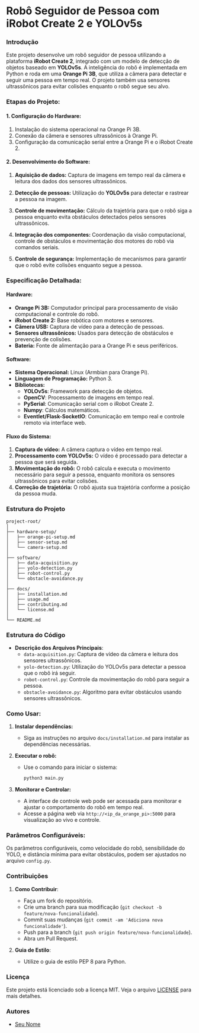# Robô Seguidor de Pessoa com iRobot Create 2 e YOLOv5s

### Introdução
Este projeto desenvolve um robô seguidor de pessoa utilizando a plataforma **iRobot Create 2**, integrado com um modelo de detecção de objetos baseado em **YOLOv5s**. A inteligência do robô é implementada em Python e roda em uma **Orange Pi 3B**, que utiliza a câmera para detectar e seguir uma pessoa em tempo real. O projeto também usa sensores ultrassônicos para evitar colisões enquanto o robô segue seu alvo.

### Etapas do Projeto:

#### 1. Configuração do Hardware:

1. Instalação do sistema operacional na Orange Pi 3B.
2. Conexão da câmera e sensores ultrassônicos à Orange Pi.
3. Configuração da comunicação serial entre a Orange Pi e o iRobot Create 2.

#### 2. Desenvolvimento do Software:

1. **Aquisição de dados:** Captura de imagens em tempo real da câmera e leitura dos dados dos sensores ultrassônicos.
   
2. **Detecção de pessoas:** Utilização do **YOLOv5s** para detectar e rastrear a pessoa na imagem.
   
3. **Controle de movimentação:** Cálculo da trajetória para que o robô siga a pessoa enquanto evita obstáculos detectados pelos sensores ultrassônicos.

4. **Integração dos componentes:** Coordenação da visão computacional, controle de obstáculos e movimentação dos motores do robô via comandos seriais.

5. **Controle de segurança:** Implementação de mecanismos para garantir que o robô evite colisões enquanto segue a pessoa.

### Especificação Detalhada:

#### Hardware:

- **Orange Pi 3B:** Computador principal para processamento de visão computacional e controle do robô.
- **iRobot Create 2:** Base robótica com motores e sensores.
- **Câmera USB:** Captura de vídeo para a detecção de pessoas.
- **Sensores ultrassônicos:** Usados para detecção de obstáculos e prevenção de colisões.
- **Bateria:** Fonte de alimentação para a Orange Pi e seus periféricos.

#### Software:

- **Sistema Operacional:** Linux (Armbian para Orange Pi).
- **Linguagem de Programação:** Python 3.
- **Bibliotecas:**
  - **YOLOv5s**: Framework para detecção de objetos.
  - **OpenCV**: Processamento de imagens em tempo real.
  - **PySerial**: Comunicação serial com o iRobot Create 2.
  - **Numpy**: Cálculos matemáticos.
  - **Eventlet/Flask-SocketIO**: Comunicação em tempo real e controle remoto via interface web.
  
#### Fluxo do Sistema:

1. **Captura de vídeo:** A câmera captura o vídeo em tempo real.
2. **Processamento com YOLOv5s:** O vídeo é processado para detectar a pessoa que será seguida.
3. **Movimentação do robô:** O robô calcula e executa o movimento necessário para seguir a pessoa, enquanto monitora os sensores ultrassônicos para evitar colisões.
4. **Correção de trajetória:** O robô ajusta sua trajetória conforme a posição da pessoa muda.

### Estrutura do Projeto

```
project-root/
│
├── hardware-setup/
│   ├── orange-pi-setup.md
│   ├── sensor-setup.md
│   └── camera-setup.md
│
├── software/
│   ├── data-acquisition.py
│   ├── yolo-detection.py
│   ├── robot-control.py
│   └── obstacle-avoidance.py
│
├── docs/
│   ├── installation.md
│   ├── usage.md
│   ├── contributing.md
│   └── license.md
│
└── README.md
```

### Estrutura do Código

- **Descrição dos Arquivos Principais**:
  - `data-acquisition.py`: Captura de vídeo da câmera e leitura dos sensores ultrassônicos.
  - `yolo-detection.py`: Utilização do YOLOv5s para detectar a pessoa que o robô irá seguir.
  - `robot-control.py`: Controle da movimentação do robô para seguir a pessoa.
  - `obstacle-avoidance.py`: Algoritmo para evitar obstáculos usando sensores ultrassônicos.

### Como Usar:

1. **Instalar dependências:**
   - Siga as instruções no arquivo `docs/installation.md` para instalar as dependências necessárias.
   
2. **Executar o robô:**
   - Use o comando para iniciar o sistema:
     ```bash
     python3 main.py
     ```

3. **Monitorar e Controlar:**
   - A interface de controle web pode ser acessada para monitorar e ajustar o comportamento do robô em tempo real.
   - Acesse a página web via `http://<ip_da_orange_pi>:5000` para visualização ao vivo e controle.

### Parâmetros Configuráveis:

Os parâmetros configuráveis, como velocidade do robô, sensibilidade do YOLO, e distância mínima para evitar obstáculos, podem ser ajustados no arquivo `config.py`.

### Contribuições

1. **Como Contribuir**:
   - Faça um fork do repositório.
   - Crie uma branch para sua modificação (`git checkout -b feature/nova-funcionalidade`).
   - Commit suas mudanças (`git commit -am 'Adiciona nova funcionalidade'`).
   - Push para a branch (`git push origin feature/nova-funcionalidade`).
   - Abra um Pull Request.

2. **Guia de Estilo**:
   - Utilize o guia de estilo PEP 8 para Python.

### Licença

Este projeto está licenciado sob a licença MIT. Veja o arquivo [LICENSE](LICENSE) para mais detalhes.

### Autores

- [Seu Nome](https://github.com/DelioMg)

